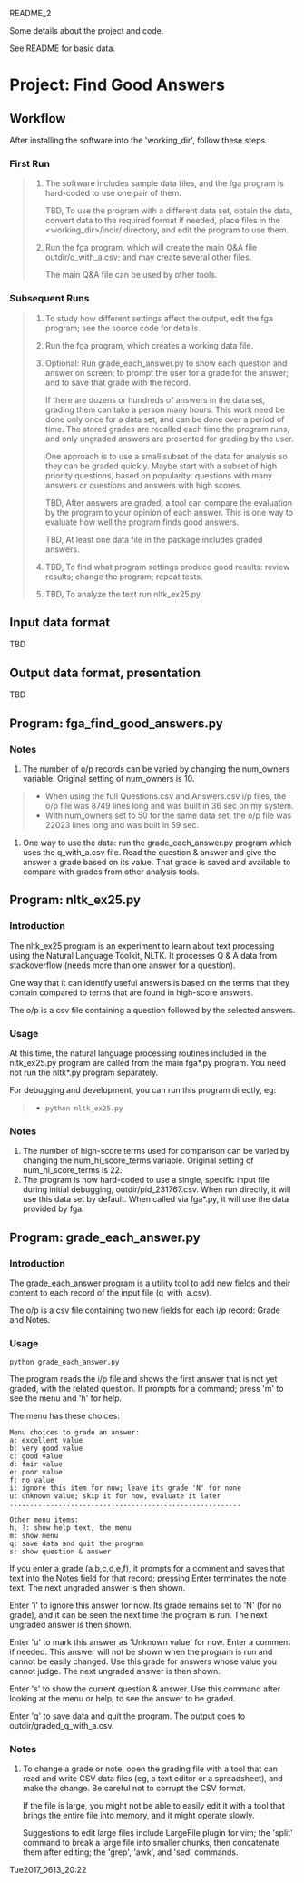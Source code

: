 README\_2

Some details about the project and code.

See README for basic data.

Project: **Find Good Answers**
==============================

Workflow
--------

After installing the software into the 'working\_dir', follow these steps.

### First Run

> 1.  The software includes sample data files, and the fga program is hard-coded to use one pair of them.
>
>     TBD, To use the program with a different data set, obtain the data, convert data to the required format if needed, place files in the &lt;working\_dir&gt;/indir/ directory, and edit the program to use them.
>
> 2.  Run the fga program, which will create the main Q&A file outdir/q\_with\_a.csv; and may create several other files.
>
>     The main Q&A file can be used by other tools.
>
### Subsequent Runs

> 1.  To study how different settings affect the output, edit the fga program; see the source code for details.
>
> 2.  Run the fga program, which creates a working data file.
>
> 3.  Optional: Run grade\_each\_answer.py to show each question and answer on screen; to prompt the user for a grade for the answer; and to save that grade with the record.
>
>     If there are dozens or hundreds of answers in the data set, grading them can take a person many hours. This work need be done only once for a data set, and can be done over a period of time. The stored grades are recalled each time the program runs, and only ungraded answers are presented for grading by the user.
>
>     One approach is to use a small subset of the data for analysis so they can be graded quickly. Maybe start with a subset of high priority questions, based on popularity: questions with many answers or questions and answers with high scores.
>
>     TBD, After answers are graded, a tool can compare the evaluation by the program to your opinion of each answer. This is one way to evaluate how well the program finds good answers.
>
>     TBD, At least one data file in the package includes graded answers.
>
> 4.  TBD, To find what program settings produce good results: review results; change the program; repeat tests.
>
> 5.  TBD, To analyze the text run nltk\_ex25.py.
>
Input data format
-----------------

TBD

Output data format, presentation
--------------------------------

TBD

Program: **fga\_find\_good\_answers.py**
----------------------------------------

### Notes

1.  The number of o/p records can be varied by changing the num\_owners variable. Original setting of num\_owners is 10.

> -   When using the full Questions.csv and Answers.csv i/p files, the o/p file was 8749 lines long and was built in 36 sec on my system.
> -   With num\_owners set to 50 for the same data set, the o/p file was 22023 lines long and was built in 59 sec.

1.  One way to use the data: run the grade\_each\_answer.py program which uses the q\_with\_a.csv file. Read the question & answer and give the answer a grade based on its value. That grade is saved and available to compare with grades from other analysis tools.

Program: **nltk\_ex25.py**
--------------------------

### Introduction

The nltk\_ex25 program is an experiment to learn about text processing using the Natural Language Toolkit, NLTK. It processes Q & A data from stackoverflow (needs more than one answer for a question).

One way that it can identify useful answers is based on the terms that they contain compared to terms that are found in high-score answers.

The o/p is a csv file containing a question followed by the selected answers.

### Usage

At this time, the natural language processing routines included in the nltk\_ex25.py program are called from the main fga\*.py program. You need not run the nltk\*.py program separately.

For debugging and development, you can run this program directly, eg:

> -   `python nltk_ex25.py`

### Notes

1.  The number of high-score terms used for comparison can be varied by changing the num\_hi\_score\_terms variable. Original setting of num\_hi\_score\_terms is 22.
2.  The program is now hard-coded to use a single, specific input file during initial debugging, outdir/pid\_231767.csv. When run directly, it will use this data set by default. When called via fga\*.py, it will use the data provided by fga.

Program: **grade\_each\_answer.py**
-----------------------------------

### Introduction

The grade\_each\_answer program is a utility tool to add new fields and their content to each record of the input file (q\_with\_a.csv).

The o/p is a csv file containing two new fields for each i/p record: Grade and Notes.

### Usage

`python grade_each_answer.py`

The program reads the i/p file and shows the first answer that is not yet graded, with the related question. It prompts for a command; press 'm' to see the menu and 'h' for help.

The menu has these choices:

``` literal-block
Menu choices to grade an answer:
a: excellent value
b: very good value
c: good value
d: fair value
e: poor value
f: no value
i: ignore this item for now; leave its grade 'N' for none
u: unknown value; skip it for now, evaluate it later
.........................................................

Other menu items:
h, ?: show help text, the menu
m: show menu
q: save data and quit the program
s: show question & answer
```

If you enter a grade (a,b,c,d,e,f), it prompts for a comment and saves that text into the Notes field for that record; pressing Enter terminates the note text. The next ungraded answer is then shown.

Enter 'i' to ignore this answer for now. Its grade remains set to 'N' (for no grade), and it can be seen the next time the program is run. The next ungraded answer is then shown.

Enter 'u' to mark this answer as 'Unknown value' for now. Enter a comment if needed. This answer will not be shown when the program is run and cannot be easily changed. Use this grade for answers whose value you cannot judge. The next ungraded answer is then shown.

Enter 's' to show the current question & answer. Use this command after looking at the menu or help, to see the answer to be graded.

Enter 'q' to save data and quit the program. The output goes to outdir/graded\_q\_with\_a.csv.

### Notes

1.  To change a grade or note, open the grading file with a tool that can read and write CSV data files (eg, a text editor or a spreadsheet), and make the change. Be careful not to corrupt the CSV format.

    If the file is large, you might not be able to easily edit it with a tool that brings the entire file into memory, and it might operate slowly.

    Suggestions to edit large files include LargeFile plugin for vim; the 'split' command to break a large file into smaller chunks, then concatenate them after editing; the 'grep', 'awk', and 'sed' commands.

Tue2017\_0613\_20:22


